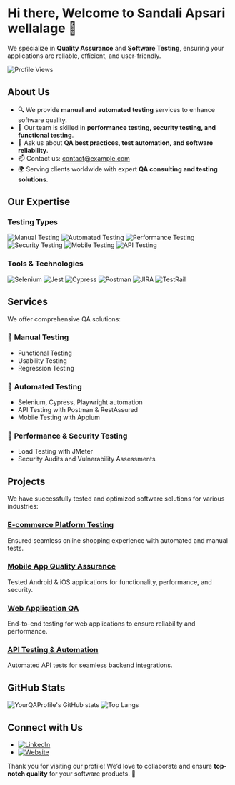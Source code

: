# Hi there, Welcome to Sandali Apsari wellalage 👋

We specialize in **Quality Assurance** and **Software Testing**, ensuring your applications are reliable, efficient, and user-friendly.

![Profile Views](https://komarev.com/ghpvc/?username=YourQAProfile&color=brightgreen)

## About Us

- 🔍 We provide **manual and automated testing** services to enhance software quality.
- 🚀 Our team is skilled in **performance testing, security testing, and functional testing**.
- 💬 Ask us about **QA best practices, test automation, and software reliability**.
- 📫 Contact us: [contact@example.com](mailto:contact@example.com)
- 🌍 Serving clients worldwide with expert **QA consulting and testing solutions**.

## Our Expertise

### Testing Types
![Manual Testing](https://img.shields.io/badge/Manual_Testing-blue?style=for-the-badge)
![Automated Testing](https://img.shields.io/badge/Automated_Testing-green?style=for-the-badge)
![Performance Testing](https://img.shields.io/badge/Performance_Testing-orange?style=for-the-badge)
![Security Testing](https://img.shields.io/badge/Security_Testing-red?style=for-the-badge)
![Mobile Testing](https://img.shields.io/badge/Mobile_Testing-purple?style=for-the-badge)
![API Testing](https://img.shields.io/badge/API_Testing-yellow?style=for-the-badge)

### Tools & Technologies
![Selenium](https://img.shields.io/badge/Selenium-43B02A?style=for-the-badge&logo=selenium&logoColor=white)
![Jest](https://img.shields.io/badge/Jest-C21325?style=for-the-badge&logo=jest&logoColor=white)
![Cypress](https://img.shields.io/badge/Cypress-17202C?style=for-the-badge&logo=cypress&logoColor=white)
![Postman](https://img.shields.io/badge/Postman-FF6C37?style=for-the-badge&logo=postman&logoColor=white)
![JIRA](https://img.shields.io/badge/JIRA-0052CC?style=for-the-badge&logo=jira&logoColor=white)
![TestRail](https://img.shields.io/badge/TestRail-0052CC?style=for-the-badge&logo=testrail&logoColor=white)

## Services

We offer comprehensive QA solutions:

### 🔹 **Manual Testing**
- Functional Testing
- Usability Testing
- Regression Testing

### 🔹 **Automated Testing**
- Selenium, Cypress, Playwright automation
- API Testing with Postman & RestAssured
- Mobile Testing with Appium

### 🔹 **Performance & Security Testing**
- Load Testing with JMeter
- Security Audits and Vulnerability Assessments

## Projects

We have successfully tested and optimized software solutions for various industries:

### [E-commerce Platform Testing](https://github.com/YourQAProfile/e-commerce-testing)
Ensured seamless online shopping experience with automated and manual tests.

### [Mobile App Quality Assurance](https://github.com/YourQAProfile/mobile-app-testing)
Tested Android & iOS applications for functionality, performance, and security.

### [Web Application QA](https://github.com/YourQAProfile/web-app-testing)
End-to-end testing for web applications to ensure reliability and performance.

### [API Testing & Automation](https://github.com/YourQAProfile/api-testing)
Automated API tests for seamless backend integrations.

## GitHub Stats

![YourQAProfile's GitHub stats](https://github-readme-stats.vercel.app/api?username=YourQAProfile&show_icons=true&theme=radical)
![Top Langs](https://github-readme-stats.vercel.app/api/top-langs/?username=YourQAProfile&layout=compact&theme=radical)

## Connect with Us

- [![LinkedIn](https://img.shields.io/badge/LinkedIn-0A66C2?style=for-the-badge&logo=linkedin&logoColor=white)](https://www.linkedin.com/in/YourQAProfile/)
- [![Website](https://img.shields.io/badge/Website-000000?style=for-the-badge&logo=aboutdotme&logoColor=white)](https://yourqacompany.com)

Thank you for visiting our profile! We’d love to collaborate and ensure **top-notch quality** for your software products. 🚀
